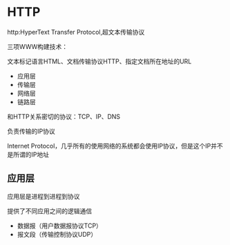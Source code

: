# HTTP

http:HyperText Transfer Protocol,超文本传输协议

三项WWW构建技术：

文本标记语言HTML、文档传输协议HTTP、指定文档所在地址的URL

- 应用层
- 传输层
- 网络层
- 链路层

和HTTP关系密切的协议：TCP、IP、DNS

负责传输的IP协议

Internet Protocol，几乎所有的使用网络的系统都会使用IP协议，但是这个IP并不是所谓的IP地址

## 应用层

应用层是进程到进程到协议

提供了不同应用之间的逻辑通信

-   数据报（用户数据报协议TCP）
-   报文段（传输控制协议UDP）

